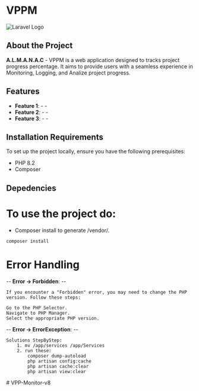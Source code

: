 # VPPM

![Laravel Logo](https://raw.githubusercontent.com/laravel/art/master/logo-lockup/5%20SVG/2%20CMYK/1%20Full%20Color/laravel-logolockup-cmyk-red.svg)

## About the Project

**A.L.M.A.N.A.C** - VPPM is a web application designed to tracks project progress percentage. It aims to provide users with a seamless experience in Monitoring, Logging, and Analize project progress.

## Features

- **Feature 1**: - -
- **Feature 2**: - -
- **Feature 3**: - -

## Installation Requirements

To set up the project locally, ensure you have the following prerequisites:

- PHP 8.2
- Composer

## Depedencies

# To use the project do:

- Composer install to generate /vendor/*.*
```
composer install
```

# Error Handling

-- **Error -> Forbidden**: --

```
If you encounter a "Forbidden" error, you may need to change the PHP version. Follow these steps:

Go to the PHP Selector.
Navigate to PHP Manager.
Select the appropriate PHP version.
```

-- **Error -> ErrorException**: --

```
Solutions StepByStep:
	1. mv /app/services /app/Services
	2. run these:
		composer dump-autoload
		php artisan config:cache
		php artisan cache:clear
		php artisan view:clear
```

#   V P P - M o n i t o r - v 8  
 